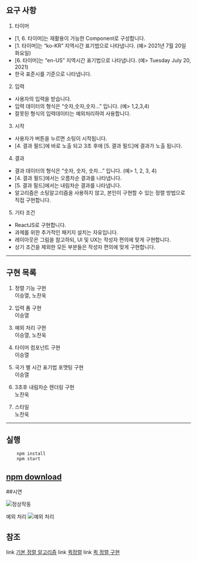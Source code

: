 ## 요구 사항
1. 타이머

- [1, 6. 타이머]는 재활용이 가능한 Component로 구성합니다.
- [1. 타이머]는 “ko-KR” 지역시간 표기법으로 나타냅니다. (예> 2021년 7월 20일 화요일)
- [6. 타이머]는 “en-US” 지역시간 표기법으로 나타냅니다. (예> Tuesday July 20, 2021)
- 한국 표준시를 기준으로 나타냅니다.

2. 입력

- 사용자의 입력을 받습니다.
- 입력 데이터의 형식은 “숫자,숫자,숫자…” 입니다. (예> 1,2,3,4)
- 잘못된 형식의 입력데이터는 예외처리하여 사용합니다.

3. 시작

- 사용자가 버튼을 누르면 소팅이 시작됩니다.
- [4. 결과 필드]에 바로 노출 되고 3초 후에 [5. 결과 필드]에 결과가 노출 됩니다.

4. 결과

- 결과 데이터의 형식은 “숫자, 숫자, 숫자…” 입니다. (예> 1, 2, 3, 4)
- [4. 결과 필드]에서는 오름차순 결과를 나타냅니다.
- [5. 결과 필드]에서는 내림차순 결과를 나타냅니다.
- 알고리즘은 소팅알고리즘을 사용하지 않고, 본인이 구현할 수 있는 정렬 방법으로 직접 구현합니다.

5. 기타 조건

- ReactJS로 구현합니다.
- 과제를 위한 추가적인 패키지 설치는 자유입니다.
- 레이아웃은 그림을 참고하되, UI 및 UX는 작성자 편의에 맞게 구현합니다.
- 상기 조건을 제외한 모든 부분들은 작성자 편의에 맞게 구현합니다.
---
## 구현 목록
1. 정렬 기능 구현  
이승열, 노찬욱
   
2. 입력 폼 구현  
이승열

3. 예외 처리 구현  
이승열, 노찬욱
   
4. 타이머 컴포넌트 구현   
이승열
   
5. 국가 별 시간 표기법 포맷팅 구현  
이승열
6. 3초후 내림차순 렌더링 구현  
노찬욱
   
7. 스타일  
노찬욱
---
## 실행
```
    npm install
    npm start
```
[npm download](https://nodejs.org/en/)
---
##시연

![정상작동](https://user-images.githubusercontent.com/70367265/129677940-7f0b2807-8c7a-4376-a0e6-88d56f1867e0.gif)

예외 처리
![예외 처리](https://user-images.githubusercontent.com/70367265/129678223-c8de2648-e547-458f-8750-e8a73df0d50c.gif)

## 참조
link [기본 정렬 알고리즘](https://velog.io/@young_mason/Algorithm-%EC%9E%90%EB%B0%94%EC%8A%A4%ED%81%AC%EB%A6%BD%ED%8A%B8-Sorting-%EC%95%8C%EA%B3%A0%EB%A6%AC%EC%A6%98-Basic%ED%8E%B8)
link [퀵정렬](https://www.zerocho.com/category/Algorithm/post/57f72d415141fc5fe4f4ca8b)
link [퀵 정렬 구현](https://im-developer.tistory.com/135)
